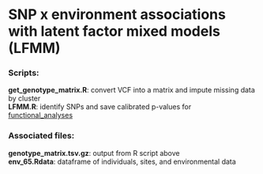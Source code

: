 # SNP x environment associations with latent factor mixed models (LFMM)

### Scripts:  
**get_genotype_matrix.R**: convert VCF into a matrix and impute missing data by cluster  
**LFMM.R**: identify SNPs and save calibrated p-values for [functional_analyses](https://github.com/evelynabbott/bullkelp_WGS/tree/main/functional_analyses)  

### Associated files:
**genotype_matrix.tsv.gz**: output from R script above  
**env_65.Rdata**: dataframe of individuals, sites, and environmental data 
